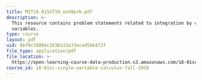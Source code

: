 ```yaml
---
title: MIT18_01SCF10_ex49prb.pdf
description: >-
  This resource contains problem statements related to integration by change of
  variables.
type: course
layout: pdf
uid: 8bf9c58094c2838a33e33eced5b6473f
file_type: application/pdf
file_location: >-
  https://open-learning-course-data-production.s3.amazonaws.com/18-01sc-single-variable-calculus-fall-2010/8bf9c58094c2838a33e33eced5b6473f_MIT18_01SCF10_ex49prb.pdf
course_id: 18-01sc-single-variable-calculus-fall-2010
---
```

